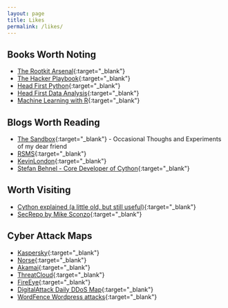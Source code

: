```yaml
---
layout: page
title: Likes
permalink: /likes/
---
```


## Books Worth Noting
- [The Rootkit Arsenal](https://www.amazon.com/Rootkit-Arsenal-Escape-Evasion-Corners/dp/1598220616){:target="_blank"}
- [The Hacker Playbook](https://www.amazon.com/Hacker-Playbook-Practical-Penetration-Testing/dp/1512214566){:target="_blank"}
- [Head First Python](http://shop.oreilly.com/product/0636920003434.do){:target="_blank"}
- [Head First Data Analysis](http://shop.oreilly.com/product/9780596153946.do){:target="_blank"}
- [Machine Learning with R](https://machinelearningmastery.com/review-of-machine-learning-with-r/){:target="_blank"}

##  Blogs Worth Reading
- [The Sandbox](616c.gitlab.io){:target="_blank"} - Occasional Thoughs and Experiments of my dear friend
- [RSMS](http://rsms.me){:target="_blank"}
- [KevinLondon](http://kevinlondon.com){:target="_blank"}
- [Stefan Behnel - Core Developer of Cython](http://blog.behnel.de){:target="_blank"}

## Worth Visiting
- [Cython explained (a little old, but still useful)](http://www.behnel.de/cython200910/talk.html){:target="_blank"}
- [SecRepo by Mike Sconzo](http://www.secrepo.com/){:target="_blank"}

## Cyber Attack Maps
- [Kaspersky](https://cybermap.kaspersky.com/){:target="_blank"}
- [Norse](http://map.norsecorp.com/){:target="_blank"}
- [Akamai](https://www.akamai.com/us/en/solutions/intelligent-platform/visualizing-akamai/real-time-web-monitor.jsp){:target="_blank"}
- [ThreatCloud](https://www.checkpoint.com/ThreatPortal/livemap.html){:target="_blank"}
- [FireEye](https://www.fireeye.com/cyber-map/threat-map.html){:target="_blank"}
- [DigitalAttack Daily DDoS Map](http://www.digitalattackmap.com/){:target="_blank"}
- [WordFence Wordpress attacks](https://www.wordfence.com/){:target="_blank"}
